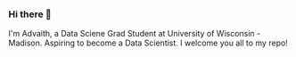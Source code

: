 ### Hi there 👋
I'm Advaith, a Data Sciene Grad Student at University of Wisconsin - Madison.
Aspiring to become a Data Scientist.
I welcome you all to my repo!

